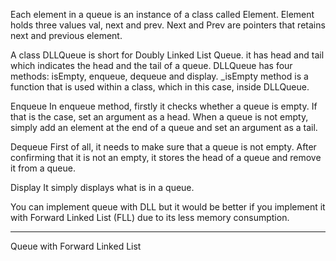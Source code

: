 Each element in a queue is an instance of a class called Element. Element holds three values val, next and prev. Next and Prev are pointers that retains next and previous element.

A class DLLQueue is short for Doubly Linked List Queue. it has head and tail which indicates the head and the tail of a queue. DLLQueue has four methods: isEmpty, enqueue, dequeue and display. \_isEmpty method is a function that is used within a class, which in this case, inside DLLQueue.

Enqueue
In enqueue method, firstly it checks whether a queue is empty. If that is the case, set an argument as a head. When a queue is not empty, simply add an element at the end of a queue and set an argument as a tail.

Dequeue
First of all, it needs to make sure that a queue is not empty. After confirming that it is not an empty, it stores the head of a queue and remove it from a queue.

Display
It simply displays what is in a queue.

You can implement queue with DLL but it would be better if you implement it with Forward Linked List (FLL) due to its less memory consumption.

---

Queue with Forward Linked List
